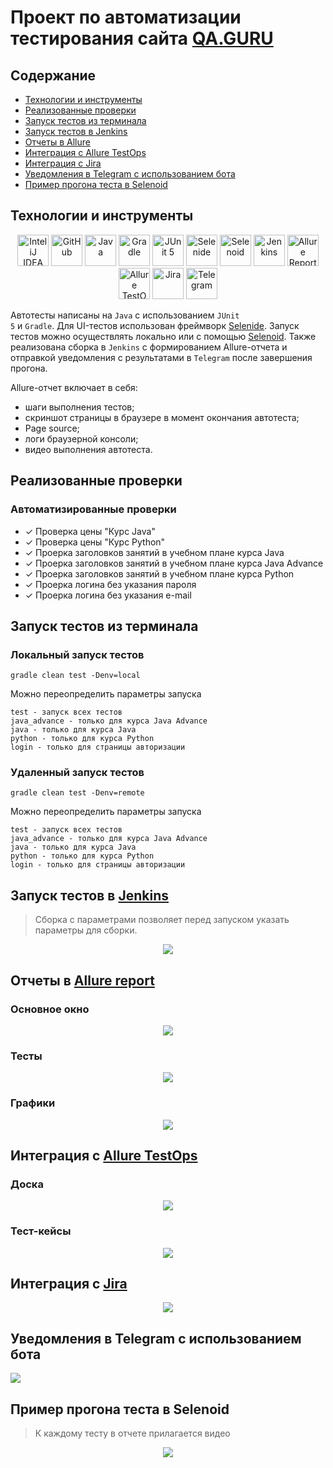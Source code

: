 <h1 >Проект по автоматизации тестирования сайта <a href="https://qa.guru ">QA.GURU</a></h1>

## Содержание

* <a href="#tools">Технологии и инструменты</a>
* <a href="#cases">Реализованные проверки</a>
* <a href="#console">Запуск тестов из терминала</a>
* <a href="#jenkins">Запуск тестов в Jenkins</a>
* <a href="#allure">Отчеты в Allure</a>
* <a href="#testops">Интеграция с Allure TestOps</a>
* <a href="#testops">Интеграция с Jira</a>
* <a href="#telegram">Уведомления в Telegram с использованием бота</a>
* <a href="#video">Пример прогона теста в Selenoid</a>

<a id="tools"></a>

## Технологии и инструменты

<div align="center">
<a href="https://www.jetbrains.com/idea/"><img alt="InteliJ IDEA" height="50" src="media/logo/IntelliJ_IDEA.png" width="50"/></a>
<a href="https://github.com/"><img alt="GitHub" height="50" src="media/logo/GitHub.png" width="50"/></a>  
<a href="https://www.java.com/"><img alt="Java" height="50" src="media/logo/Java_logo.png" width="50"/></a>
<a href="https://gradle.org/"><img alt="Gradle" height="50" src="media/logo/Gradle.png" width="50"/></a>  
<a href="https://junit.org/junit5/"><img alt="JUnit 5" height="50" src="media/logo/JUnit5.png" width="50"/></a>
<a href="https://selenide.org/"><img alt="Selenide" height="50" src="media/logo/Selenide.png" width="50"/></a>
<a href="https://aerokube.com/selenoid/"><img alt="Selenoid" height="50" src="media/logo/Selenoid.png" width="50"/></a>
<a href="https://www.jenkins.io/"><img alt="Jenkins" height="50" src="media/logo/Jenkins.png" width="50"/></a>
<a href="https://github.com/allure-framework/"><img alt="Allure Report" height="50" src="media/logo/AllureReports.png" width="50"/></a>
<a href="https://qameta.io/"><img alt="Allure TestOps" height="50" src="media/logo/AllureTestOps.svg" width="50"/></a>
<a href="https://www.atlassian.com/software/jira"><img alt="Jira" height="50" src="media/logo/Jira.png" width="50"/></a>  
<a href="https://telegram.org/"><img alt="Telegram" height="50" src="media/logo/Telegram.png" width="50"/></a>
</div>

Автотесты написаны на <code>Java</code> с использованием <code>JUnit 5</code> и <code>Gradle</code>.
Для UI-тестов использован фреймворк [Selenide](https://selenide.org/).
Запуск тестов можно осуществлять локально или с помощью [Selenoid](https://aerokube.com/selenoid/).
Также реализована сборка в <code>Jenkins</code> с формированием Allure-отчета и отправкой уведомления с результатами
в <code>Telegram</code> после завершения прогона.

Allure-отчет включает в себя:

* шаги выполнения тестов;
* скриншот страницы в браузере в момент окончания автотеста;
* Page source;
* логи браузерной консоли;
* видео выполнения автотеста.

<a id="cases"></a>

## Реализованные проверки

### Автоматизированные проверки

- ✓ Проверка цены "Курс Java"
- ✓ Проверка цены "Курс Python"
- ✓ Проерка заголовков занятий в учебном плане курса Java
- ✓ Проерка заголовков занятий в учебном плане курса Java Advance
- ✓ Проерка заголовков занятий в учебном плане курса Python
- ✓ Проерка логина без указания пароля
- ✓ Проерка логина без указания e-mail

<a id="console"></a>

## Запуск тестов из терминала

### Локальный запуск тестов

```
gradle clean test -Denv=local
```

Можно переопределить параметры запуска

```
test - запуск всех тестов
java_advance - только для курса Java Advance
java - только для курса Java
python - только для курса Python
login - только для страницы авторизации
```

### Удаленный запуск тестов

```
gradle clean test -Denv=remote
```

Можно переопределить параметры запуска

```
test - запуск всех тестов
java_advance - только для курса Java Advance
java - только для курса Java
python - только для курса Python
login - только для страницы авторизации
```

<a id="jenkins"></a>

## Запуск тестов в <a target="_blank" href="https://jenkins.autotests.cloud/job/017-k_zolotovskiy-UI_Project/"> Jenkins </a>

> Сборка с параметрами позволяет перед запуском указать параметры для сборки.

<p align="center">
<img src="media/screenshots/JenkinsJob.png"/>
</p>

<a id="allure"></a>

## Отчеты в <a target="_blank" href="https://jenkins.autotests.cloud/job/017-k_zolotovskiy-UI_Project/11/allure/"> Allure report </a>

### Основное окно

<p align="center">
<img src="media/screenshots/AllureOverview.png">
</p>

### Тесты

<p align="center">
<img src="media/screenshots/AllureBehaviors.png">
</p>

### Графики

<p align="center">
<img src="media/screenshots/AllureGraphs.png">
</p>

<a id="testops"></a>

## Интеграция с <a target="_blank" href="https://allure.autotests.cloud/project/2121/test-cases?treeId=0"> Allure TestOps </a>

### Доска

<p align="center">
<img src="media/screenshots/AllureTestOpsDashboard.png">
</p>

### Тест-кейсы

<p align="center">
<img src="media/screenshots/AllureTestCases.png">
</p>

<a id="jira"></a>

## Интеграция с <a target="_blank" href="https://jira.autotests.cloud/browse/HOMEWORK-645"> Jira </a>

<p align="center">
<img src="media/screenshots/Jira.png">
</p>

<a id="telegram"></a>

## Уведомления в Telegram с использованием бота

<p>
<img src="media/screenshots/TelegramBot.png">
</p>

<a id="video"></a>

## Пример прогона теста в Selenoid

> К каждому тесту в отчете прилагается видео
<p align="center">
  <img src="media/video/Video.gif">
</p>

